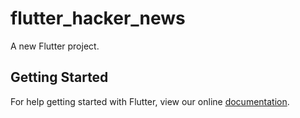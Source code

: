 # flutter_hacker_news

A new Flutter project.

## Getting Started

For help getting started with Flutter, view our online
[documentation](https://flutter.io/).
